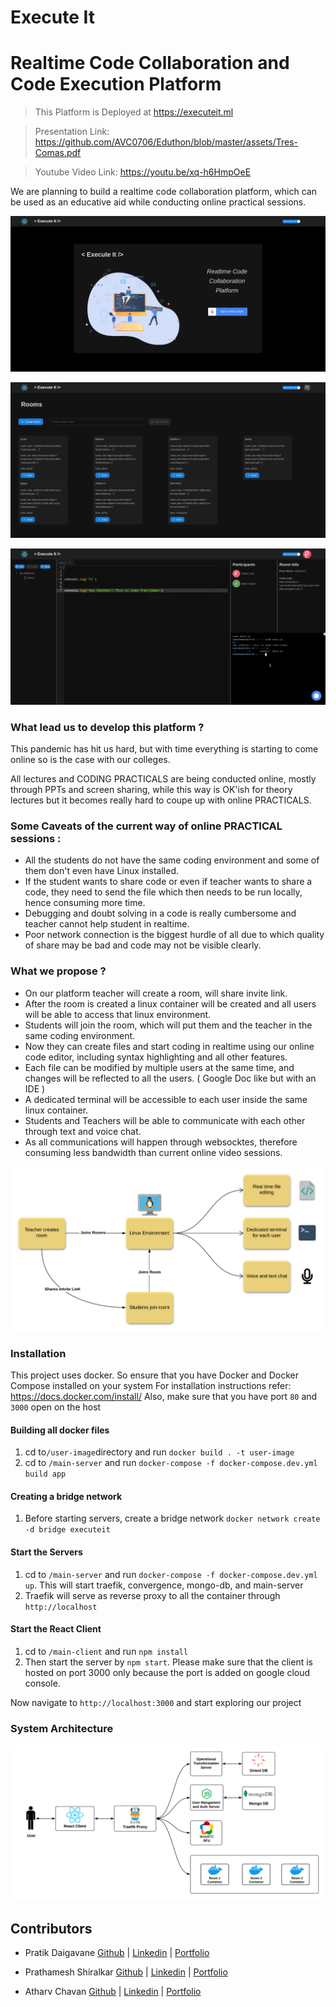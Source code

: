 # Execute It
# Realtime Code Collaboration and Code Execution Platform


> This Platform is Deployed at https://executeit.ml

> Presentation Link: https://github.com/AVC0706/Eduthon/blob/master/assets/Tres-Comas.pdf

> Youtube Video Link: https://youtu.be/xq-h6HmpOeE

We are planning to build a realtime code collaboration platform, which can be used as an educative aid while conducting online practical sessions.

![alt text](/assets/screencapture-executeit-ml-login-2020-09-06-04_35_18.png "Login Screen")

![alt text](/assets/screencapture-executeit-ml-rooms-2020-09-06-07_40_39.png "Rooms Screen")

![alt text](/assets/Screenshot_20200906_095424.png "Workspace Screen")


### What lead us to develop this platform ?

This pandemic has hit us hard, but with time everything is starting to come online so is the case with our colleges.

All lectures and CODING PRACTICALS are being conducted online, mostly through PPTs and screen sharing,
while this way is OK'ish for theory lectures but it becomes really hard to coupe up with online PRACTICALS.

### Some Caveats of the current way of online PRACTICAL sessions :
  * All the students do not have the same coding environment and some of them don't even have Linux installed. 
  * If the student wants to share code or even if teacher wants to share a code, they need to send the file which then needs to be run locally, hence consuming more time.
  * Debugging and doubt solving in a code is really cumbersome and teacher cannot help student in realtime.
  * Poor network connection is the biggest hurdle of all due to which quality of share may be bad and code may not be visible clearly.
  
### What we propose ? 
  * On our platform teacher will create a room, will share invite link.
  * After the room is created a linux container will be created and all users will be able to access that linux environment.
  * Students will join the room, which will put them and the teacher in the same coding environment.
  * Now they can create files and start coding in realtime using our online code editor, including syntax highlighting and all other features.
  * Each file can be modified by multiple users at the same time, and changes will be reflected to all the users. ( Google Doc like but with an IDE )
  * A dedicated terminal will be accessible to each user inside the same linux container.
  * Students and Teachers will be able to communicate with each other through text and voice chat.
  * As all communications will happen through websocktes, therefore consuming less bandwidth than current online video sessions. 
  
![alt text](/assets/eduthon.png "Flow")
  
 ### Installation
  This project uses docker. So ensure that you have Docker and Docker Compose installed on your system For installation instructions refer: https://docs.docker.com/install/
Also, make sure that you have port `80` and `3000` open on the host
  
#### Building all docker files
 1. cd to`/user-image`directory and run `docker build . -t user-image` 
 2. cd to `/main-server` and run `docker-compose -f docker-compose.dev.yml build app`
 
#### Creating a bridge network
 1. Before starting servers, create a bridge network `docker network create -d bridge executeit`

#### Start the Servers
 1. cd to `/main-server` and run `docker-compose -f docker-compose.dev.yml up`. This will start traefik, convergence, mongo-db, and main-server
 2. Traefik will serve as reverse proxy to all the container through `http://localhost`

#### Start the React Client
 1. cd to `/main-client` and run `npm install`
 2. Then start the server by `npm start`. Please make sure that the client is hosted on port 3000 only because the port is added on google cloud console.
 
 Now navigate to `http://localhost:3000` and start exploring our project
 
 ### System Architecture

![alt text](/assets/System_Architecture.png "System Architecture")

## Contributors
* Pratik Daigavane [Github](https://github.com/pratikdaigavane) | [Linkedin](https://linkedin.com/in/pratikdaigavane) | [Portfolio](https://www.pratikdaigavane.me)

* Prathamesh Shiralkar [Github](https://github.com/pnshiralkar) | [Linkedin](https://linkedin.com/in/pnshiralkar) | [Portfolio](https://pratham.live)

* Atharv Chavan [Github](https://github.com/AVC0706) | [Linkedin](https://linkedin.com/in/AVC0706) | [Portfolio](https://www.atharvchavan.me)


 
